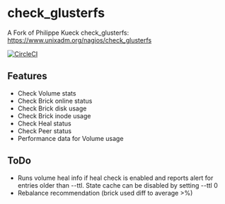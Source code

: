 # check_glusterfs
A Fork of Philippe Kueck check_glusterfs: https://www.unixadm.org/nagios/check_glusterfs

[![CircleCI](https://circleci.com/gh/marcpopp/check_glusterfs/tree/master.svg?style=svg)](https://circleci.com/gh/marcpopp/check_glusterfs/tree/master)


## Features
* Check Volume stats
* Check Brick online status
* Check Brick disk usage
* Check Brick inode usage
* Check Heal status
* Check Peer status
* Performance data for Volume usage


## ToDo
* Runs volume heal info if heal check is enabled and reports alert for entries older than --ttl. State cache can be disabled by setting --ttl 0
* Rebalance recommendation (brick used diff to average >%)


